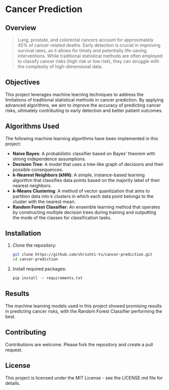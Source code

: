 # Cancer Prediction

## Overview
>Lung, prostate, and colorectal cancers account for approximately 45% of cancer-related deaths. Early detection is crucial in improving survival rates, as it allows for timely and potentially life-saving interventions. While traditional statistical methods are often employed to classify cancer risks (high risk or low risk), they can struggle with the complexity of high-dimensional data.

## Objectives
This project leverages machine learning techniques to address the limitations of traditional statistical methods in cancer prediction. By applying advanced algorithms, we aim to improve the accuracy of predicting cancer risks, ultimately contributing to early detection and better patient outcomes.

## Algorithms Used
The following machine learning algorithms have been implemented in this project:
- **Naive Bayes**: A probabilistic classifier based on Bayes' theorem with strong independence assumptions.
- **Decision Tree**: A model that uses a tree-like graph of decisions and their possible consequences.
- **k-Nearest Neighbors (kNN)**: A simple, instance-based learning algorithm that classifies data points based on the majority label of their nearest neighbors.
- **k-Means Clustering**: A method of vector quantization that aims to partition data into k clusters in which each data point belongs to the cluster with the nearest mean.
- **Random Forest Classifier**: An ensemble learning method that operates by constructing multiple decision trees during training and outputting the mode of the classes for classification tasks.

## Installation
1. Clone the repository:
    ```sh
    git clone https://github.com/shrishti-ts/cancer-prediction.git
    cd cancer-prediction
    ```
2. Install required packages:
    ```sh
    pip install -r requirements.txt
    ```

## Results
The machine learning models used in this project showed promising results in predicting cancer risks, with the Random Forest Classifier performing the best.

## Contributing
Contributions are welcome. Please fork the repository and create a pull request.

## License
This project is licensed under the MIT License - see the LICENSE.md file for details.

